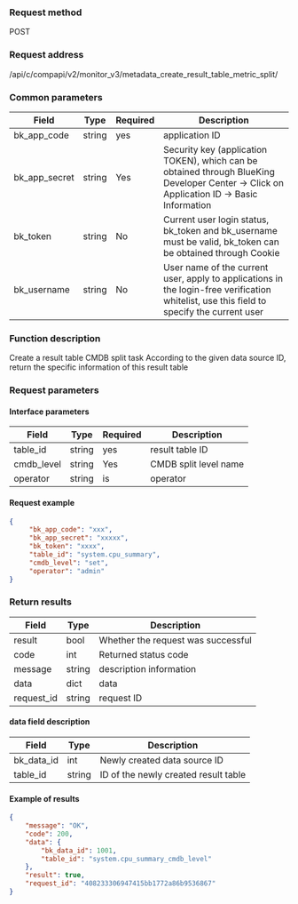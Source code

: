 
### Request method

POST


### Request address

/api/c/compapi/v2/monitor_v3/metadata_create_result_table_metric_split/


### Common parameters

| Field | Type | Required | Description |
|-----------|------------|--------|------------|
| bk_app_code | string | yes | application ID |
| bk_app_secret| string | Yes | Security key (application TOKEN), which can be obtained through BlueKing Developer Center -> Click on Application ID -> Basic Information |
| bk_token | string | No | Current user login status, bk_token and bk_username must be valid, bk_token can be obtained through Cookie |
| bk_username | string | No | User name of the current user, apply to applications in the login-free verification whitelist, use this field to specify the current user |


### Function description

Create a result table CMDB split task
According to the given data source ID, return the specific information of this result table

### Request parameters



#### Interface parameters

| Field | Type | Required | Description |
| -------------- | ------ | ---- | ----------- |
| table_id | string | yes | result table ID |
| cmdb_level | string | Yes | CMDB split level name |
| operator | string | is | operator |


#### Request example

```json
{
     "bk_app_code": "xxx",
     "bk_app_secret": "xxxxx",
     "bk_token": "xxxx",
     "table_id": "system.cpu_summary",
     "cmdb_level": "set",
     "operator": "admin"
}
```

### Return results

| Field | Type | Description |
| ---------- | ------ | ---------- |
| result | bool | Whether the request was successful |
| code | int | Returned status code |
| message | string | description information |
| data | dict | data |
| request_id | string | request ID |

#### data field description

| Field | Type | Description |
| ------------------- | ------ | -------- |
| bk_data_id | int | Newly created data source ID |
| table_id | string | ID of the newly created result table |


#### Example of results

```json
{
    "message": "OK",
    "code": 200,
    "data": {
    	"bk_data_id": 1001,
    	"table_id": "system.cpu_summary_cmdb_level"
    },
    "result": true,
    "request_id": "408233306947415bb1772a86b9536867"
}
```